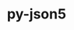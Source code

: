 ---
title: "py-json5"
layout: cache
categories: [package, v0.22.0]
meta: {"versions": ["0.9.14"], "compilers": ["gcc@=11.1.0", "gcc@=11.4.0", "gcc@=9.4.0", "oneapi@=2024.0.0"], "oss": ["ubuntu20.04", "ubuntu22.04"], "platforms": ["linux"], "targets": ["neoverse_v1", "neoverse_v2", "ppc64le", "x86_64_v3"], "stacks": ["data-vis-sdk", "e4s", "e4s-neoverse-v2", "e4s-neoverse_v1", "e4s-oneapi", "e4s-power", "root"], "num_specs": 8, "num_specs_by_stack": {"e4s-power": 1, "root": 8, "data-vis-sdk": 2, "e4s-neoverse_v1": 1, "e4s-neoverse-v2": 1, "e4s": 2, "e4s-oneapi": 1}}
spec_details: [{"hash": "eo2jej5wsvjsupasxh5gdnanusf3mc4k", "compiler": "gcc@=9.4.0", "versions": ["0.9.14"], "os": "ubuntu20.04", "platform": "linux", "target": "ppc64le", "variants": ["build_system=python_pip"], "stacks": ["e4s-power", "root"], "size": "-", "tarball": "https://binaries.spack.io/v0.22.0/build_cache/linux-ubuntu20.04-ppc64le/gcc-9.4.0/py-json5-0.9.14/linux-ubuntu20.04-ppc64le-gcc-9.4.0-py-json5-0.9.14-eo2jej5wsvjsupasxh5gdnanusf3mc4k.spack"}, {"hash": "5eueppcdddtuhi3ewwe7vkes2c52rwc3", "compiler": "gcc@=11.1.0", "versions": ["0.9.14"], "os": "ubuntu20.04", "platform": "linux", "target": "x86_64_v3", "variants": ["build_system=python_pip"], "stacks": ["root", "data-vis-sdk"], "size": "-", "tarball": "https://binaries.spack.io/v0.22.0/build_cache/linux-ubuntu20.04-x86_64_v3/gcc-11.1.0/py-json5-0.9.14/linux-ubuntu20.04-x86_64_v3-gcc-11.1.0-py-json5-0.9.14-5eueppcdddtuhi3ewwe7vkes2c52rwc3.spack"}, {"hash": "jq3p756t3fkvod44uiswicyoov3h52yf", "compiler": "gcc@=11.1.0", "versions": ["0.9.14"], "os": "ubuntu20.04", "platform": "linux", "target": "x86_64_v3", "variants": ["build_system=python_pip"], "stacks": ["root", "data-vis-sdk"], "size": "-", "tarball": "https://binaries.spack.io/v0.22.0/build_cache/linux-ubuntu20.04-x86_64_v3/gcc-11.1.0/py-json5-0.9.14/linux-ubuntu20.04-x86_64_v3-gcc-11.1.0-py-json5-0.9.14-jq3p756t3fkvod44uiswicyoov3h52yf.spack"}, {"hash": "tiy2gr5fwohjh4vtjkua44fmcaghebfv", "compiler": "gcc@=11.4.0", "versions": ["0.9.14"], "os": "ubuntu22.04", "platform": "linux", "target": "neoverse_v1", "variants": ["build_system=python_pip"], "stacks": ["root", "e4s-neoverse_v1"], "size": "-", "tarball": "https://binaries.spack.io/v0.22.0/build_cache/linux-ubuntu22.04-neoverse_v1/gcc-11.4.0/py-json5-0.9.14/linux-ubuntu22.04-neoverse_v1-gcc-11.4.0-py-json5-0.9.14-tiy2gr5fwohjh4vtjkua44fmcaghebfv.spack"}, {"hash": "nel7cfqdc66e7c2roxy7sqakucxia664", "compiler": "gcc@=11.4.0", "versions": ["0.9.14"], "os": "ubuntu22.04", "platform": "linux", "target": "neoverse_v2", "variants": ["build_system=python_pip"], "stacks": ["root", "e4s-neoverse-v2"], "size": "-", "tarball": "https://binaries.spack.io/v0.22.0/build_cache/linux-ubuntu22.04-neoverse_v2/gcc-11.4.0/py-json5-0.9.14/linux-ubuntu22.04-neoverse_v2-gcc-11.4.0-py-json5-0.9.14-nel7cfqdc66e7c2roxy7sqakucxia664.spack"}, {"hash": "wkcbdqzhifgxwd7tf4f3sxvdyvamduss", "compiler": "gcc@=11.4.0", "versions": ["0.9.14"], "os": "ubuntu22.04", "platform": "linux", "target": "x86_64_v3", "variants": ["build_system=python_pip"], "stacks": ["e4s", "root"], "size": "-", "tarball": "https://binaries.spack.io/v0.22.0/build_cache/linux-ubuntu22.04-x86_64_v3/gcc-11.4.0/py-json5-0.9.14/linux-ubuntu22.04-x86_64_v3-gcc-11.4.0-py-json5-0.9.14-wkcbdqzhifgxwd7tf4f3sxvdyvamduss.spack"}, {"hash": "ooifhka27ugynbhtoclnyucrqwuigcgf", "compiler": "gcc@=11.4.0", "versions": ["0.9.14"], "os": "ubuntu22.04", "platform": "linux", "target": "x86_64_v3", "variants": ["build_system=python_pip"], "stacks": ["e4s", "root"], "size": "-", "tarball": "https://binaries.spack.io/v0.22.0/build_cache/linux-ubuntu22.04-x86_64_v3/gcc-11.4.0/py-json5-0.9.14/linux-ubuntu22.04-x86_64_v3-gcc-11.4.0-py-json5-0.9.14-ooifhka27ugynbhtoclnyucrqwuigcgf.spack"}, {"hash": "r2a2jabpoofdaesgy6vzg5lpqszgcuzh", "compiler": "oneapi@=2024.0.0", "versions": ["0.9.14"], "os": "ubuntu22.04", "platform": "linux", "target": "x86_64_v3", "variants": ["build_system=python_pip"], "stacks": ["e4s-oneapi", "root"], "size": "-", "tarball": "https://binaries.spack.io/v0.22.0/build_cache/linux-ubuntu22.04-x86_64_v3/oneapi-2024.0.0/py-json5-0.9.14/linux-ubuntu22.04-x86_64_v3-oneapi-2024.0.0-py-json5-0.9.14-r2a2jabpoofdaesgy6vzg5lpqszgcuzh.spack"}]
---